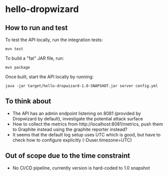 # hello-dropwizard
## How to run and test
To test the API locally, run the integration tests:
```shell script
mvn test
```
To build a "fat" JAR file, run:
```shell script
mvn package
```
Once built, start the API locally by running:
```shell script
java -jar target/hello-dropwizard-1.0-SNAPSHOT.jar server config.yml
```
## To think about
- The API has an admin endpoint listening on 8081 (provided by Dropwizard by default), investigate the potential attack surface
- How to collect the metrics from http://localhost:8081/metrics, push them to Graphite instead using the graphite reporter instead?
- It seems that the default log setup uses UTC which is good, but have to check how to configure explicitly (-Duser.timezone=UTC)
## Out of scope due to the time constraint
- No CI/CD pipeline, currently version is hard-coded to 1.0 snapshot
